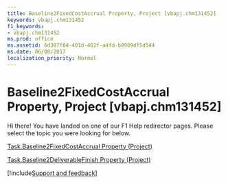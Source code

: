 ```yaml
---
title: Baseline2FixedCostAccrual Property, Project [vbapj.chm131452]
keywords: vbapj.chm131452
f1_keywords:
- vbapj.chm131452
ms.prod: office
ms.assetid: 6d387f84-401d-462f-a4fd-b8909df5d544
ms.date: 06/08/2017
localization_priority: Normal
---
```



# Baseline2FixedCostAccrual Property, Project [vbapj.chm131452]

Hi there! You have landed on one of our F1 Help redirector pages. Please select the topic you were looking for below.

[Task.Baseline2FixedCostAccrual Property (Project)](http://msdn.microsoft.com/library/1d3e8a00-df6f-13ab-a256-a53ebdf83acf%28Office.15%29.aspx)

[Task.Baseline2DeliverableFinish Property (Project)](http://msdn.microsoft.com/library/3684f5a9-fe99-99b9-3a76-c1f17def82b1%28Office.15%29.aspx)

[!include[Support and feedback](~/includes/feedback-boilerplate.md)]